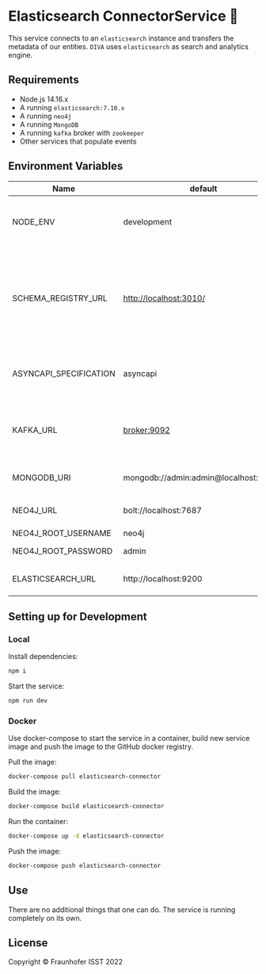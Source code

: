 
# Elasticsearch ConnectorService 🔗

This service connects to an `elasticsearch` instance and transfers the metadata of our entities. `DIVA` uses `elasticsearch` as search and analytics engine.

## Requirements

+ Node.js 14.16.x
+ A running `elasticsearch:7.10.x`
+ A running `neo4j`
+ A running `MongoDB`
+ A running `kafka` broker with `zookeeper`
+ Other services that populate events

## Environment Variables

| Name                   | default                               | description                                                                               |
|------------------------|---------------------------------------|-------------------------------------------------------------------------------------------|
| NODE_ENV               | development                           | sets the mode in which the service runs                                                   |
| SCHEMA_REGISTRY_URL    | <http://localhost:3010/>              | URL of the schema registry where the `asset` JSON schema and `asyncapi` schema is located |
| ASYNCAPI_SPECIFICATION | asyncapi                              | name of the `asyncapi` schema to be loaded                                                |
| KAFKA_URL              | <broker:9092>                         | where the Kafka broker is located to read events from                                     |
| MONGODB_URI            | mongodb://admin:admin@localhost:27017 | MongoDB connection URI                                                                    |
| NEO4J_URL              | bolt://localhost:7687                 | Neo4j connection URI                                                                      |
| NEO4J_ROOT_USERNAME    | neo4j                                 | Neo4j user                                                                                |
| NEO4J_ROOT_PASSWORD    | admin                                 | Neo4j password                                                                            |
| ELASTICSEARCH_URL      | http://localhost:9200                 | ES connection URL                                                                         |

## Setting up for Development

### Local

Install dependencies:

```sh
npm i
```

Start the service:

```sh
npm run dev
```

### Docker

Use docker-compose to start the service in a container, build new service image and push the image to the GitHub docker registry.

Pull the image:

```sh
docker-compose pull elasticsearch-connector
```

Build the image:

```sh
docker-compose build elasticsearch-connector
```

Run the container:

```sh
docker-compose up -d elasticsearch-connector
```

Push the image:

```sh
docker-compose push elasticsearch-connector
```

## Use

There are no additional things that one can do. The service is running completely on its own.

## License

Copyright © Fraunhofer ISST 2022
